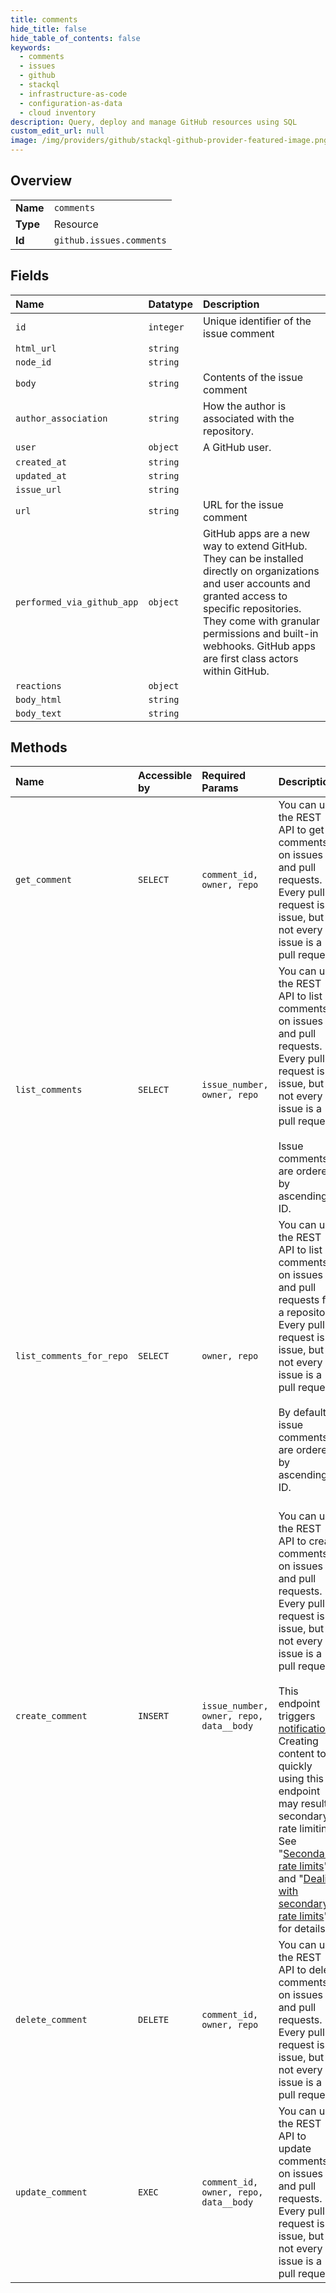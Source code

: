 ```yaml
---
title: comments
hide_title: false
hide_table_of_contents: false
keywords:
  - comments
  - issues
  - github    
  - stackql
  - infrastructure-as-code
  - configuration-as-data
  - cloud inventory
description: Query, deploy and manage GitHub resources using SQL
custom_edit_url: null
image: /img/providers/github/stackql-github-provider-featured-image.png
---
```

  
    

## Overview
<table><tbody>
<tr><td><b>Name</b></td><td><code>comments</code></td></tr>
<tr><td><b>Type</b></td><td>Resource</td></tr>
<tr><td><b>Id</b></td><td><code>github.issues.comments</code></td></tr>
</tbody></table>

## Fields
| Name | Datatype | Description |
|:-----|:---------|:------------|
| `id` | `integer` | Unique identifier of the issue comment |
| `html_url` | `string` |  |
| `node_id` | `string` |  |
| `body` | `string` | Contents of the issue comment |
| `author_association` | `string` | How the author is associated with the repository. |
| `user` | `object` | A GitHub user. |
| `created_at` | `string` |  |
| `updated_at` | `string` |  |
| `issue_url` | `string` |  |
| `url` | `string` | URL for the issue comment |
| `performed_via_github_app` | `object` | GitHub apps are a new way to extend GitHub. They can be installed directly on organizations and user accounts and granted access to specific repositories. They come with granular permissions and built-in webhooks. GitHub apps are first class actors within GitHub. |
| `reactions` | `object` |  |
| `body_html` | `string` |  |
| `body_text` | `string` |  |
## Methods
| Name | Accessible by | Required Params | Description |
|:-----|:--------------|:----------------|:------------|
| `get_comment` | `SELECT` | `comment_id, owner, repo` | You can use the REST API to get comments on issues and pull requests. Every pull request is an issue, but not every issue is a pull request. |
| `list_comments` | `SELECT` | `issue_number, owner, repo` | You can use the REST API to list comments on issues and pull requests. Every pull request is an issue, but not every issue is a pull request.<br /><br />Issue comments are ordered by ascending ID. |
| `list_comments_for_repo` | `SELECT` | `owner, repo` | You can use the REST API to list comments on issues and pull requests for a repository. Every pull request is an issue, but not every issue is a pull request.<br /><br />By default, issue comments are ordered by ascending ID. |
| `create_comment` | `INSERT` | `issue_number, owner, repo, data__body` | <br />You can use the REST API to create comments on issues and pull requests. Every pull request is an issue, but not every issue is a pull request.<br /><br />This endpoint triggers [notifications](https://docs.github.com/github/managing-subscriptions-and-notifications-on-github/about-notifications).<br />Creating content too quickly using this endpoint may result in secondary rate limiting.<br />See "[Secondary rate limits](https://docs.github.com/rest/overview/resources-in-the-rest-api#secondary-rate-limits)"<br />and "[Dealing with secondary rate limits](https://docs.github.com/rest/guides/best-practices-for-integrators#dealing-with-secondary-rate-limits)"<br />for details. |
| `delete_comment` | `DELETE` | `comment_id, owner, repo` | You can use the REST API to delete comments on issues and pull requests. Every pull request is an issue, but not every issue is a pull request. |
| `update_comment` | `EXEC` | `comment_id, owner, repo, data__body` | You can use the REST API to update comments on issues and pull requests. Every pull request is an issue, but not every issue is a pull request. |
